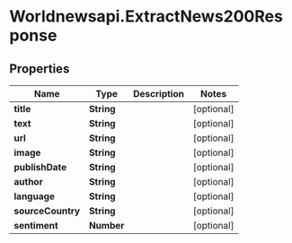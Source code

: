 # Worldnewsapi.ExtractNews200Response

## Properties

Name | Type | Description | Notes
------------ | ------------- | ------------- | -------------
**title** | **String** |  | [optional] 
**text** | **String** |  | [optional] 
**url** | **String** |  | [optional] 
**image** | **String** |  | [optional] 
**publishDate** | **String** |  | [optional] 
**author** | **String** |  | [optional] 
**language** | **String** |  | [optional] 
**sourceCountry** | **String** |  | [optional] 
**sentiment** | **Number** |  | [optional] 


